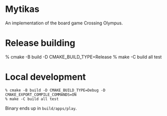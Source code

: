 # Mytikas

An implementation of the board game Crossing Olympus.


# Release building

% cmake -B build -D CMAKE_BUILD_TYPE=Release
% make -C build all test


# Local development

```
% cmake -B build -D CMAKE_BUILD_TYPE=Debug -D CMAKE_EXPORT_COMPILE_COMMANDS=ON
% make -C build all test
```

Binary ends up in `build/apps/play`.

